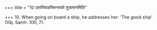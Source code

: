 +++
title = "10 उत्तरिष्यन्नभिमन्त्रयते सुत्रामाणमिति"

+++
10. When going on board a ship, he addresses her: 'The good ship' (Vāj. Saṃh. XXI, 7).
